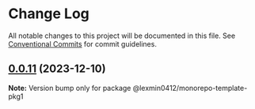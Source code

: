 # Change Log

All notable changes to this project will be documented in this file.
See [Conventional Commits](https://conventionalcommits.org) for commit guidelines.

## [0.0.11](https://github.com/lexmin0412/monorepo-template/compare/v0.0.10...v0.0.11) (2023-12-10)

**Note:** Version bump only for package @lexmin0412/monorepo-template-pkg1
